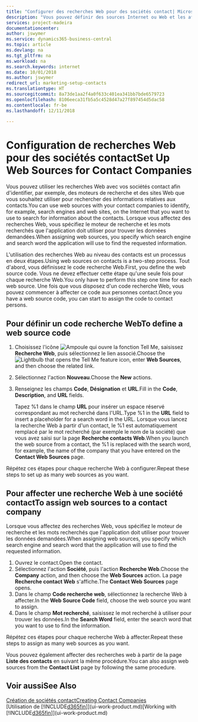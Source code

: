 ```yaml
---
title: "Configurer des recherches Web pour des sociétés contact| Microsoft Docs"
description: "Vous pouvez définir des sources Internet ou Web et les affecter à une société contact pour identifier la manière dont vous souhaitez rechercher des informations sur vos contacts."
services: project-madeira
documentationcenter: 
author: jswymer
ms.service: dynamics365-business-central
ms.topic: article
ms.devlang: na
ms.tgt_pltfrm: na
ms.workload: na
ms.search.keywords: internet
ms.date: 10/01/2018
ms.author: jswymer
redirect_url: marketing-setup-contacts
ms.translationtype: HT
ms.sourcegitcommit: 8a73de1aa2f4a0f633c401ea341bb7bde6579723
ms.openlocfilehash: 8106eeca31fb5a5c4528d47a27f897454d5dac58
ms.contentlocale: fr-be
ms.lasthandoff: 12/11/2018

---
```

# <a name="set-up-web-sources-for-contact-companies"></a><span data-ttu-id="cd5ac-103">Configuration de recherches Web pour des sociétés contact</span><span class="sxs-lookup"><span data-stu-id="cd5ac-103">Set Up Web Sources for Contact Companies</span></span>
<span data-ttu-id="cd5ac-104">Vous pouvez utiliser les recherches Web avec vos sociétés contact afin d'identifier, par exemple, des moteurs de recherche et des sites Web que vous souhaitez utiliser pour rechercher des informations relatives aux contacts.</span><span class="sxs-lookup"><span data-stu-id="cd5ac-104">You can use web sources with your contact companies to identify, for example, search engines and web sites, on the Internet that you want to use to search for information about the contacts.</span></span> <span data-ttu-id="cd5ac-105">Lorsque vous affectez des recherches Web, vous spécifiez le moteur de recherche et les mots recherchés que l'application doit utiliser pour trouver les données demandées.</span><span class="sxs-lookup"><span data-stu-id="cd5ac-105">When assigning web sources, you specify which search engine and search word the application will use to find the requested information.</span></span>

<span data-ttu-id="cd5ac-106">L'utilisation des recherches Web au niveau des contacts est un processus en deux étapes.</span><span class="sxs-lookup"><span data-stu-id="cd5ac-106">Using web sources on contacts is a two-step process.</span></span> <span data-ttu-id="cd5ac-107">Tout d'abord, vous définissez le code recherche Web.</span><span class="sxs-lookup"><span data-stu-id="cd5ac-107">First, you define the web source code.</span></span> <span data-ttu-id="cd5ac-108">Vous ne devez effectuer cette étape qu'une seule fois pour chaque recherche Web.</span><span class="sxs-lookup"><span data-stu-id="cd5ac-108">You only have to perform this step one time for each web source.</span></span> <span data-ttu-id="cd5ac-109">Une fois que vous disposez d'un code recherche Web, vous pouvez commencer à affecter ce code aux personnes contact.</span><span class="sxs-lookup"><span data-stu-id="cd5ac-109">Once you have a web source code, you can start to assign the code to contact persons.</span></span>

## <a name="to-define-a-web-source-code"></a><span data-ttu-id="cd5ac-110">Pour définir un code recherche Web</span><span class="sxs-lookup"><span data-stu-id="cd5ac-110">To define a web source code</span></span>
1. <span data-ttu-id="cd5ac-111">Choisissez l'icône ![Ampoule qui ouvre la fonction Tell Me](media/ui-search/search_small.png "Dites-moi ce que vous voulez faire"), saisissez **Recherche Web**, puis sélectionnez le lien associé.</span><span class="sxs-lookup"><span data-stu-id="cd5ac-111">Choose the ![Lightbulb that opens the Tell Me feature](media/ui-search/search_small.png "Tell me what you want to do") icon, enter **Web Sources**, and then choose the related link.</span></span>
2. <span data-ttu-id="cd5ac-112">Sélectionnez l'action **Nouveau**.</span><span class="sxs-lookup"><span data-stu-id="cd5ac-112">Choose the **New** actions.</span></span>
3. <span data-ttu-id="cd5ac-113">Renseignez les champs **Code**, **Désignation** et **URL**.</span><span class="sxs-lookup"><span data-stu-id="cd5ac-113">Fill in the **Code**, **Description**, and **URL** fields.</span></span>

    <span data-ttu-id="cd5ac-114">Tapez %1 dans le champ **URL** pour insérer un espace réservé correspondant au mot recherché dans l'URL.</span><span class="sxs-lookup"><span data-stu-id="cd5ac-114">Type %1 in the **URL** field to insert a placeholder for a search word in the URL.</span></span> <span data-ttu-id="cd5ac-115">Lorsque vous lancez la recherche Web à partir d'un contact, le %1 est automatiquement remplacé par le mot recherché (par exemple le nom de la société) que vous avez saisi sur la page **Recherche contacts Web**.</span><span class="sxs-lookup"><span data-stu-id="cd5ac-115">When you launch the web source from a contact, the %1 is replaced with the search word, for example, the name of the company that you have entered on the **Contact Web Sources** page.</span></span>

<span data-ttu-id="cd5ac-116">Répétez ces étapes pour chaque recherche Web à configurer.</span><span class="sxs-lookup"><span data-stu-id="cd5ac-116">Repeat these steps to set up as many web sources as you want.</span></span>

## <a name="to-assign-web-sources-to-a-contact-company"></a><span data-ttu-id="cd5ac-117">Pour affecter une recherche Web à une société contact</span><span class="sxs-lookup"><span data-stu-id="cd5ac-117">To assign web sources to a contact company</span></span>
<span data-ttu-id="cd5ac-118">Lorsque vous affectez des recherches Web, vous spécifiez le moteur de recherche et les mots recherchés que l'application doit utiliser pour trouver les données demandées.</span><span class="sxs-lookup"><span data-stu-id="cd5ac-118">When assigning web sources, you specify which search engine and search word that the application will use to find the requested information.</span></span>

1. <span data-ttu-id="cd5ac-119">Ouvrez le contact.</span><span class="sxs-lookup"><span data-stu-id="cd5ac-119">Open the contact.</span></span>
2. <span data-ttu-id="cd5ac-120">Sélectionnez l'action **Société**, puis l'action **Recherche Web**.</span><span class="sxs-lookup"><span data-stu-id="cd5ac-120">Choose the **Company** action, and then choose the **Web Sources** action.</span></span> <span data-ttu-id="cd5ac-121">La page **Recherche contact Web** s'affiche.</span><span class="sxs-lookup"><span data-stu-id="cd5ac-121">The **Contact Web Sources** page opens.</span></span>
3. <span data-ttu-id="cd5ac-122">Dans le champ **Code recherche web**, sélectionnez la recherche Web à affecter.</span><span class="sxs-lookup"><span data-stu-id="cd5ac-122">In the **Web Source Code** field, choose the web source you want to assign.</span></span>
4. <span data-ttu-id="cd5ac-123">Dans le champ **Mot recherché**, saisissez le mot recherché à utiliser pour trouver les données.</span><span class="sxs-lookup"><span data-stu-id="cd5ac-123">In the **Search Word** field, enter the search word that you want to use to find the information.</span></span>

<span data-ttu-id="cd5ac-124">Répétez ces étapes pour chaque recherche Web à affecter.</span><span class="sxs-lookup"><span data-stu-id="cd5ac-124">Repeat these steps to assign as many web sources as you want.</span></span>

<span data-ttu-id="cd5ac-125">Vous pouvez également affecter des recherches web à partir de la page **Liste des contacts** en suivant la même procédure.</span><span class="sxs-lookup"><span data-stu-id="cd5ac-125">You can also assign web sources from the **Contact List** page by following the same procedure.</span></span>

## <a name="see-also"></a><span data-ttu-id="cd5ac-126">Voir aussi</span><span class="sxs-lookup"><span data-stu-id="cd5ac-126">See Also</span></span>
[<span data-ttu-id="cd5ac-127">Création de sociétés contact</span><span class="sxs-lookup"><span data-stu-id="cd5ac-127">Creating Contact Companies</span></span>](marketing-create-contact-companies.md)  
<span data-ttu-id="cd5ac-128">[Utilisation de [!INCLUDE[d365fin](includes/d365fin_md.md)]](ui-work-product.md)</span><span class="sxs-lookup"><span data-stu-id="cd5ac-128">[Working with [!INCLUDE[d365fin](includes/d365fin_md.md)]](ui-work-product.md)</span></span>

